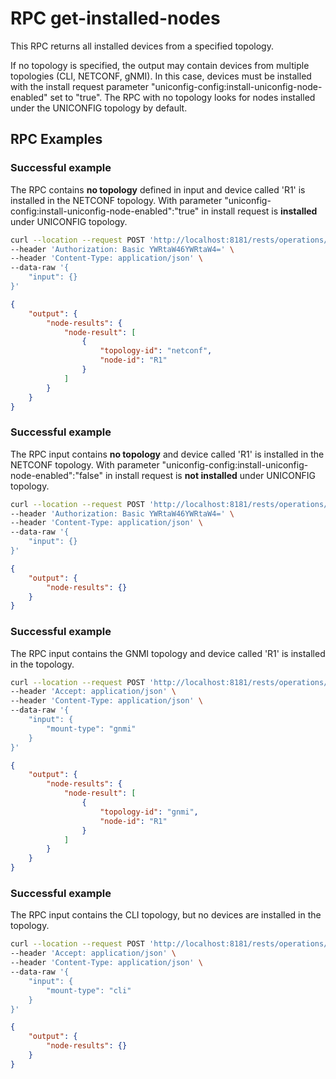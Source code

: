 # RPC get-installed-nodes

This RPC returns all installed devices from a specified topology.

If no topology is specified, the output may contain devices from
multiple topologies (CLI, NETCONF, gNMI). In this case, devices must be
installed with the install request parameter "uniconfig-config:install-uniconfig-node-enabled"
set to "true". The RPC with no topology looks for nodes installed under the UNICONFIG topology
by default.

## RPC Examples

### Successful example

The RPC contains **no topology** defined in input and device called 'R1'
is installed in the NETCONF topology. With parameter
"uniconfig-config:install-uniconfig-node-enabled":"true" in install
request is **installed** under UNICONFIG topology.


```bash RPC Request
curl --location --request POST 'http://localhost:8181/rests/operations/connection-manager:get-installed-nodes' \
--header 'Authorization: Basic YWRtaW46YWRtaW4=' \
--header 'Content-Type: application/json' \
--data-raw '{
    "input": {}
}'
```

```json RPC Response, Status: 200
{
    "output": {
        "node-results": {
            "node-result": [
                {
                    "topology-id": "netconf",
                    "node-id": "R1"
                }
            ]
        }
    }
}
```

### Successful example

The RPC input contains **no topology** and device called 'R1' is installed in the NETCONF topology.
With parameter "uniconfig-config:install-uniconfig-node-enabled":"false" in install
request is **not installed** under UNICONFIG topology.


```bash RPC Request
curl --location --request POST 'http://localhost:8181/rests/operations/connection-manager:get-installed-nodes' \
--header 'Authorization: Basic YWRtaW46YWRtaW4=' \
--header 'Content-Type: application/json' \
--data-raw '{
    "input": {}
}'
```

```json RPC Response, Status: 200
{
    "output": {
        "node-results": {}
    }
}
```

### Successful example

The RPC input contains the GNMI topology and device called 'R1' is installed in the topology.

```bash RPC Request
curl --location --request POST 'http://localhost:8181/rests/operations/connection-manager:get-installed-nodes' \
--header 'Accept: application/json' \
--header 'Content-Type: application/json' \
--data-raw '{
    "input": {
        "mount-type": "gnmi"
    }
}'
```

```json RPC Response, Status: 200
{
    "output": {
        "node-results": {
            "node-result": [
                {
                    "topology-id": "gnmi",
                    "node-id": "R1"
                } 
            ]
        }
    }
}
```

### Successful example

The RPC input contains the CLI topology, but no devices are installed in the topology.

```bash RPC Request
curl --location --request POST 'http://localhost:8181/rests/operations/connection-manager:get-installed-nodes' \
--header 'Accept: application/json' \
--header 'Content-Type: application/json' \
--data-raw '{
    "input": {
        "mount-type": "cli"
    }
}'
```

```json RPC Response, Status: 200
{
    "output": {
        "node-results": {}
    }
}
```
